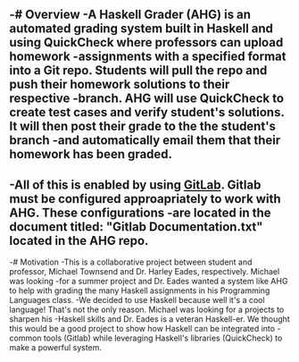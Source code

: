 -# Overview
 -A Haskell Grader (AHG) is an automated grading system built in Haskell and using QuickCheck where professors can upload homework
 -assignments with a specified format into a Git repo.  Students will pull the repo and push their homework solutions to their respective
 -branch.  AHG will use QuickCheck to create test cases and verify student's solutions. It will then post their grade to the the student's branch
 -and automatically email them that their homework has been graded.  
 -
 -All of this is enabled by using [GitLab](https://about.gitlab.com/).  Gitlab must be configured approapriately to work with AHG.  These configurations
 -are located in the document titled: "Gitlab Documentation.txt" located in the AHG repo. 
 -
 -# Motivation
 -This is a collaborative project between student and professor, Michael Townsend and Dr. Harley Eades, respectively.  Michael was looking
 -for a summer project and Dr. Eades wanted a system like AHG to help with grading the many Haskell assignments in his Programming Languages class.
 -We decided to use Haskell because well it's a cool language! That's not the only reason. Michael was looking for a projects to sharpen his 
 -Haskell skills and Dr. Eades is a veteran Haskell-er.  We thought this would be a good project to show how Haskell can be integrated into
 -common tools (Gitlab) while leveraging Haskell's libraries (QuickCheck) to make a powerful system.  